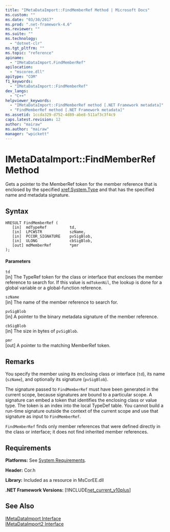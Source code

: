 ```yaml
---
title: "IMetaDataImport::FindMemberRef Method | Microsoft Docs"
ms.custom: ""
ms.date: "03/30/2017"
ms.prod: ".net-framework-4.6"
ms.reviewer: ""
ms.suite: ""
ms.technology: 
  - "dotnet-clr"
ms.tgt_pltfrm: ""
ms.topic: "reference"
apiname: 
  - "IMetaDataImport.FindMemberRef"
apilocation: 
  - "mscoree.dll"
apitype: "COM"
f1_keywords: 
  - "IMetaDataImport::FindMemberRef"
dev_langs: 
  - "C++"
helpviewer_keywords: 
  - "IMetaDataImport::FindMemberRef method [.NET Framework metadata]"
  - "FindMemberRef method [.NET Framework metadata]"
ms.assetid: 1ccda329-d752-4d89-abe8-511af3c3f4c9
caps.latest.revision: 12
author: "mairaw"
ms.author: "mairaw"
manager: "wpickett"
---
```

# IMetaDataImport::FindMemberRef Method
Gets a pointer to the MemberRef token for the member reference that is enclosed by the specified <xref:System.Type> and that has the specified name and metadata signature.  
  
## Syntax  
  
```  
HRESULT FindMemberRef (  
   [in]  mdTypeRef          td,  
   [in]  LPCWSTR            szName,   
   [in]  PCCOR_SIGNATURE    pvSigBlob,   
   [in]  ULONG              cbSigBlob,   
   [out] mdMemberRef        *pmr  
);  
```  
  
#### Parameters  
 `td`  
 [in] The TypeRef token for the class or interface that encloses the member reference to search for. If this value is `mdTokenNil`, the lookup is done for a global variable or a global-function reference.  
  
 `szName`  
 [in] The name of the member reference to search for.  
  
 `pvSigBlob`  
 [in] A pointer to the binary metadata signature of the member reference.  
  
 `cbSigBlob`  
 [in] The size in bytes of `pvSigBlob`.  
  
 `pmr`  
 [out] A pointer to the matching MemberRef token.  
  
## Remarks  
 You specify the member using its enclosing class or interface (`td`), its name (`szName`), and optionally its signature (`pvSigBlob`).  
  
 The signature passed to `FindMemberRef` must have been generated in the current scope, because signatures are bound to a particular scope. A signature can embed a token that identifies the enclosing class or value type. The token is an index into the local TypeDef table. You cannot build a run-time signature outside the context of the current scope and use that signature as input to `FindMemberRef`.  
  
 `FindMemberRef` finds only member references that were defined directly in the class or interface; it does not find inherited member references.  
  
## Requirements  
 **Platforms:** See [System Requirements](../../../../docs/framework/getting-started/system-requirements.md).  
  
 **Header:** Cor.h  
  
 **Library:** Included as a resource in MsCorEE.dll  
  
 **.NET Framework Versions:** [!INCLUDE[net_current_v10plus](../../../../includes/net-current-v10plus-md.md)]  
  
## See Also  
 [IMetaDataImport Interface](../../../../docs/framework/unmanaged-api/metadata/imetadataimport-interface.md)   
 [IMetaDataImport2 Interface](../../../../docs/framework/unmanaged-api/metadata/imetadataimport2-interface.md)